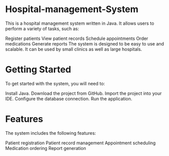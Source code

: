 # Hospital-management-System
This is a hospital management system written in Java. It allows users to perform a variety of tasks, such as:

Register patients
View patient records
Schedule appointments
Order medications
Generate reports
The system is designed to be easy to use and scalable. It can be used by small clinics as well as large hospitals.

# Getting Started
To get started with the system, you will need to:

Install Java.
Download the project from GitHub.
Import the project into your IDE.
Configure the database connection.
Run the application.
# Features
The system includes the following features:

Patient registration
Patient record management
Appointment scheduling
Medication ordering
Report generation
